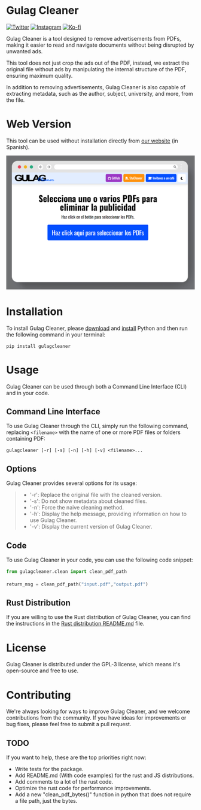 # Gulag Cleaner

[![Twitter](https://a11ybadges.com/badge?logo=twitter)](https://twitter.com/gulagcleaner)
[![Instagram](https://a11ybadges.com/badge?logo=instagram)](https://www.instagram.com/gulagcleaner/)
[![Ko-fi](https://a11ybadges.com/badge?logo=kofi)](https://ko-fi.com/L3L86VEX9)

Gulag Cleaner is a tool designed to remove advertisements from PDFs, making it easier to read and navigate documents without being disrupted by unwanted ads.

This tool does not just crop the ads out of the PDF, instead, we extract the original file without ads by manipulating the internal structure of the PDF, ensuring maximum quality.

In addition to removing advertisements, Gulag Cleaner is also capable of extracting metadata, such as the author, subject, university, and more, from the file.

# Web Version

This tool can be used without installation directly from [our website](https://gulagcleaner.com) (in Spanish).

[![Gulag Cleaner webpage](https://raw.githubusercontent.com/YM162/gulagcleaner/main/assets/web_mockup.png)](https://gulagcleaner.com)

# Installation

To install Gulag Cleaner, please [download](https://www.python.org/downloads/) and [install](https://wiki.python.org/moin/BeginnersGuide/Download) Python and then run the following command in your terminal:

```
pip install gulagcleaner
```

# Usage

Gulag Cleaner can be used through both a Command Line Interface (CLI) and in your code.

## Command Line Interface

To use Gulag Cleaner through the CLI, simply run the following command, replacing `<filename>` with the name of one or more PDF files or folders containing PDF:

```
gulagcleaner [-r] [-s] [-n] [-h] [-v] <filename>...
```

## Options

Gulag Cleaner provides several options for its usage:

> - '-r': Replace the original file with the cleaned version.
> - '-s': Do not show metadata about cleaned files.
> - '-n': Force the naive cleaning method.
> - '-h': Display the help message, providing information on how to use Gulag Cleaner.
> - '-v': Display the current version of Gulag Cleaner.

## Code

To use Gulag Cleaner in your code, you can use the following code snippet:

```python
from gulagcleaner.clean import clean_pdf_path

return_msg = clean_pdf_path("input.pdf","output.pdf")
```

## Rust Distribution

If you are willing to use the Rust distribution of Gulag Cleaner, you can find the instructions in the [Rust distribution README.md](gulagcleaner_rs/README.md) file.

# License

Gulag Cleaner is distributed under the GPL-3 license, which means it's open-source and free to use.

# Contributing

We're always looking for ways to improve Gulag Cleaner, and we welcome contributions from the community. If you have ideas for improvements or bug fixes, please feel free to submit a pull request.

## TODO

If you want to help, these are the top priorities right now:

- Write tests for the package.
- Add README.md (With code examples) for the rust and JS distributions.
- Add comments to a lot of the rust code.
- Optimize the rust code for performance improvements.
- Add a new "clean_pdf_bytes()" function in python that does not require a file path, just the bytes.
